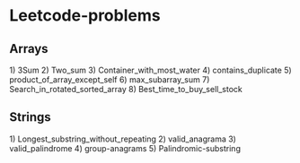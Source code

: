 # Leetcode-problems

<h2> Arrays</h2>
1) 3Sum
2) Two_sum
3) Container_with_most_water
4) contains_duplicate
5) product_of_array_except_self
6) max_subarray_sum
7) Search_in_rotated_sorted_array
8) Best_time_to_buy_sell_stock

<h2> Strings</h2>
1) Longest_substring_without_repeating
2) valid_anagrama
3) valid_palindrome
4) group-anagrams
5) Palindromic-substring